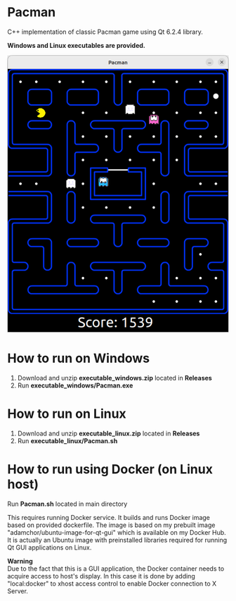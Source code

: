 # Pacman
C++ implementation of classic Pacman game using Qt 6.2.4 library.

**Windows and Linux executables are provided.**

![screenshot.png](screenshot.png)

# How to run on Windows
1. Download and unzip **executable_windows.zip** located in **Releases**
2. Run **executable_windows/Pacman.exe**

# How to run on Linux
1. Download and unzip **executable_linux.zip** located in **Releases**
2. Run **executable_linux/Pacman.sh**

# How to run using Docker (on Linux host)
Run **Pacman.sh** located in main directory

This requires running Docker service. It builds and runs Docker image based on provided dockerfile. The image is based on my prebuilt image "adamchor/ubuntu-image-for-qt-gui" which is available on my Docker Hub. It is actually an Ubuntu image with preinstalled libraries required for running Qt GUI applications on Linux.

**Warning**\
Due to the fact that this is a GUI application, the Docker container needs to acquire access to host's display. In this case it is done by adding "local:docker" to xhost access control to enable Docker connection to X Server.
